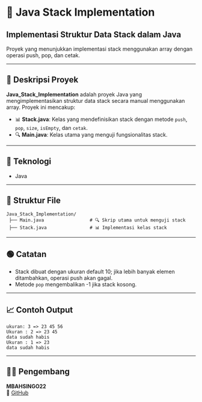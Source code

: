 
# 📝 Java Stack Implementation

## Implementasi Struktur Data Stack dalam Java

Proyek yang menunjukkan implementasi stack menggunakan array dengan operasi push, pop, dan cetak.

---

## 📖 Deskripsi Proyek

**Java_Stack_Implementation** adalah proyek Java yang mengimplementasikan struktur data stack secara manual menggunakan array. Proyek ini mencakup:

- 📊 **Stack.java**: Kelas yang mendefinisikan stack dengan metode `push`, `pop`, `size`, `isEmpty`, dan `cetak`.
- 🔍 **Main.java**: Kelas utama yang menguji fungsionalitas stack.

---

## 🧠 Teknologi

- Java

---

## 📂 Struktur File

```
Java_Stack_Implementation/
 ├── Main.java                 # 🔍 Skrip utama untuk menguji stack
 ├── Stack.java                # 📊 Implementasi kelas stack
```


---

## 🟢 Catatan

- Stack dibuat dengan ukuran default 10; jika lebih banyak elemen ditambahkan, operasi push akan gagal.
- Metode `pop` mengembalikan -1 jika stack kosong.

---

## 📈 Contoh Output

```
ukuran: 3 => 23 45 56
Ukuran : 2 => 23 45
data sudah habis
Ukuran : 1 => 23
data sudah habis
```

---

## 👨‍💻 Pengembang

**MBAHSINGO22**  
🔗 [GitHub](https://github.com/MBAHSINGO22)
